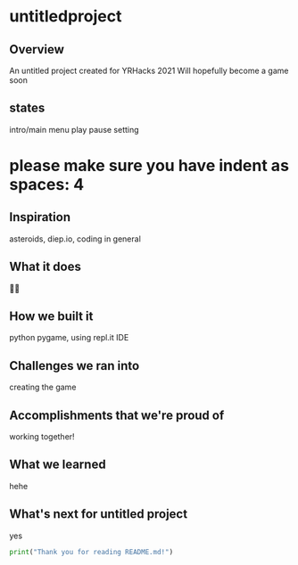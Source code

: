# untitledproject

## Overview
An untitled project created for YRHacks 2021
Will hopefully become a game soon

## states
intro/main menu
play
pause 
setting

# please make sure you have indent as spaces: 4

## Inspiration
asteroids, diep.io, coding in general

## What it does
🤷‍♂️

## How we built it
python pygame, using repl.it IDE

## Challenges we ran into
creating the game

## Accomplishments that we're proud of
working together!

## What we learned
hehe

## What's next for untitled project
yes

```python
print("Thank you for reading README.md!")
```

